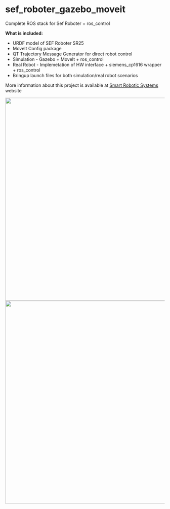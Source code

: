 # sef_roboter_gazebo_moveit
Complete ROS stack for Sef Roboter + ros_control 

**What is included:**
- URDF model of SEF Roboter SR25
- MoveIt Config package
- QT Trajectory Message Generator for direct robot control
- Simulation - Gazebo + MoveIt + ros_control 
- Real Robot - Implemetation of HW interface + siemens_cp1616 wrapper + ros_control 
- Bringup launch files for both simulation/real robot scenarios

More information about this project is available at [Smart Robotic Systems](http://www.smartroboticsys.eu/?cat=9) website

<img src="http://www.smartroboticsys.eu/wp-content/uploads/2016/08/gazebo_title.png" width="640">


<img src="http://www.smartroboticsys.eu/wp-content/uploads/2016/09/SEF.jpg" width="640">
